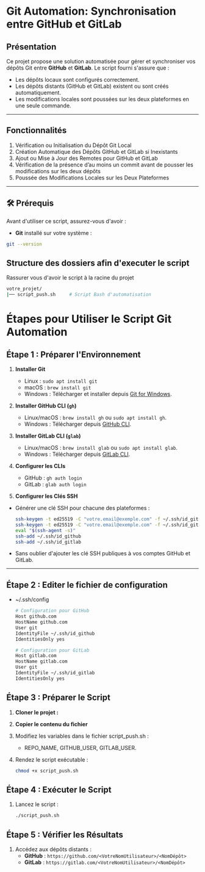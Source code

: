 # Git Automation: Synchronisation entre GitHub et GitLab

## Présentation

Ce projet propose une solution automatisée pour gérer et synchroniser vos dépôts Git entre **GitHub** et **GitLab**. Le script fourni s'assure que :
- Les dépôts locaux sont configurés correctement.
- Les dépôts distants (GitHub et GitLab) existent ou sont créés automatiquement.
- Les modifications locales sont poussées sur les deux plateformes en une seule commande.

---

## Fonctionnalités

1. Vérification ou Initialisation du Dépôt Git Local
2. Création Automatique des Dépôts GitHub et GitLab si Inexistants
3. Ajout ou Mise à Jour des Remotes pour GitHub et GitLab
4. Vérification de la présence d’au moins un commit avant de pousser les modifications sur les deux dépôts
5. Poussée des Modifications Locales sur les Deux Plateformes

---

## 🛠️ Prérequis

Avant d'utiliser ce script, assurez-vous d'avoir :
- **Git** installé sur votre système :
```bash
git --version
```
## Structure des dossiers afin d'executer le script

Rassurer vous d'avoir le script à la racine du projet 
   ```bash
   votre_projet/
   |── script_push.sh     # Script Bash d'automatisation
   ```
# Étapes pour Utiliser le Script Git Automation

## Étape 1 : Préparer l'Environnement

1. **Installer Git**
   - Linux : `sudo apt install git`
   - macOS : `brew install git`
   - Windows : Télécharger et installer depuis [Git for Windows](https://git-scm.com/downloads).

2. **Installer GitHub CLI (`gh`)**
   - Linux/macOS : `brew install gh` ou `sudo apt install gh`.
   - Windows : Télécharger depuis [GitHub CLI](https://cli.github.com/).

3. **Installer GitLab CLI (`glab`)**
   - Linux/macOS : `brew install glab` ou `sudo apt install glab`.
   - Windows : Télécharger depuis [GitLab CLI](https://github.com/profclems/glab#installation).

4. **Configurer les CLIs**
   - GitHub : `gh auth login`
   - GitLab : `glab auth login`

5. **Configurer les Clés SSH**
- Générer une clé SSH pour chacune des plateformes :  
   ```bash
   ssh-keygen -t ed25519 -C "votre.email@exemple.com" -f ~/.ssh/id_github
   ssh-keygen -t ed25519 -C "votre.email@exemple.com" -f ~/.ssh/id_gitlab
   eval "$(ssh-agent -s)"
   ssh-add ~/.ssh/id_github
   ssh-add ~/.ssh/id_gitlab
   ```
- Sans oublier d'ajouter les clé SSH publiques à vos comptes GitHub et GitLab.

---
## Étape 2 : Editer le fichier de configuration 
- ~/.ssh/config

   ```bash
   # Configuration pour GitHub
   Host github.com
   HostName github.com
   User git
   IdentityFile ~/.ssh/id_github
   IdentitiesOnly yes

   # Configuration pour GitLab
   Host gitlab.com
   HostName gitlab.com
   User git
   IdentityFile ~/.ssh/id_gitlab
   IdentitiesOnly yes
   ```

## Étape 3 : Préparer le Script

1. **Cloner le projet :**
2. **Copier le contenu du fichier**
3.	Modifiez les variables dans le fichier script_push.sh :

	- REPO_NAME, GITHUB_USER, GITLAB_USER.

4.	Rendez le script exécutable : 
      ```bash
      chmod +x script_push.sh
      ```
## Étape 4 : Exécuter le Script

1. Lancez le script :
   ```bash
   ./script_push.sh
   ```
## Étape 5 : Vérifier les Résultats

1. Accédez aux dépôts distants :
   - **GitHub** : `https://github.com/<VotreNomUtilisateur>/<NomDépôt>`
   - **GitLab** : `https://gitlab.com/<VotreNomUtilisateur>/<NomDépôt>`
